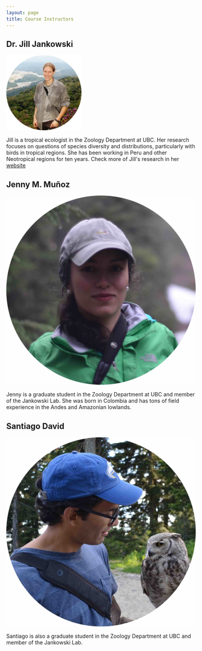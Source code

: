 ```yaml
---
layout: page
title: Course Instructors
---
```


## Dr. Jill Jankowski

<a>
<img src="./img/Jill.jpg" height="200px"></img>
</a>

Jill  is a tropical ecologist in the Zoology Department at UBC. Her research focuses on questions of species diversity and distributions, particularly with birds in tropical regions. She has been working in Peru and other Neotropical regions for ten years. Check more of Jill's research in her [website](http://www.zoology.ubc.ca/~jankowsk/)


## Jenny M. Muñoz

![brom](img/Jen.jpg) 

Jenny is a graduate student in the Zoology Department at UBC and member of the Jankowski Lab. She was born in Colombia and has tons of field experience in the Andes and Amazonian lowlands.

## Santiago David

![brom](img/Santi.jpg) 

Santiago is also a graduate student in the Zoology Department at UBC and member of the Jankowski Lab. 

